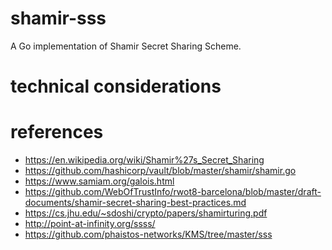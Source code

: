 # shamir-sss
A Go implementation of Shamir Secret Sharing Scheme.

# technical considerations
<!-- TODO -->

# references
- https://en.wikipedia.org/wiki/Shamir%27s_Secret_Sharing
- https://github.com/hashicorp/vault/blob/master/shamir/shamir.go
- https://www.samiam.org/galois.html
- https://github.com/WebOfTrustInfo/rwot8-barcelona/blob/master/draft-documents/shamir-secret-sharing-best-practices.md
- https://cs.jhu.edu/~sdoshi/crypto/papers/shamirturing.pdf
- http://point-at-infinity.org/ssss/
- https://github.com/phaistos-networks/KMS/tree/master/sss